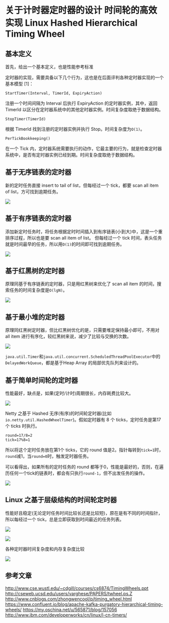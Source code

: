 # 关于计时器定时器的设计 时间轮的高效实现 Linux Hashed Hierarchical Timing Wheel

## 基本定义
首先，给出一个基本定义，也是性能参考标准

定时器的实现，需要具备以下几个行为，这也是在后面评判各种定时器实现的一个基本模型 [1]：

`StartTimer(Interval, TimerId, ExpiryAction)`

注册一个时间间隔为 Interval 后执行 ExpiryAction 的定时器实例，其中，返回 TimerId 以区分在定时器系统中的其他定时器实例。时间复杂度取绝于数据结构。

`StopTimer(TimerId)`

根据 TimerId 找到注册的定时器实例并执行 Stop。时间复杂度为`O(1)`。

`PerTickBookkeeping()`

在一个 Tick 内，定时器系统需要执行的动作，它最主要的行为，就是检查定时器系统中，是否有定时器实例已经到期。时间复杂度取绝于数据结构。


## 基于无序链表的定时器

新的定时任务直接 insert to tail of list，但每经过一个 tick，都要 scan all item of list，方可找到逾期任务。

![](20170118180319057.png)


## 基于有序链表的定时器

添加新定时任务时，将任务根据定时时间插入到有序链表(小到大)中，这是一个重排序过程，所以也是要 scan all item of list。 但每经过一个 tick 时间，表头任务就是时间最早的任务，所以用`O(1)`的时间即可找到逾期任务。

![](20170118180346432.png)

## 基于红黑树的定时器

原理同基于有序链表的定时器，只是用红黑树来优化了 scan all item 的时间，搜索任务的时间复杂度是`O(lgN)`。

![](20170118180416636.png)

## 基于最小堆的定时器

原理同红黑树定时器，但比红黑树优化的是，只需要堆定保持最小即可，不用对 all item 进行有序化，较红黑树来说，减少了比较与交换的次数。

![](20170118180517719.png)

`java.util.Timer`和`java.util.concurrent.ScheduledThreadPoolExecutor`中的`DelayedWorkQueue`，都是基于Heap Array 的局部优先队列来设计的。

## 基于简单时间轮的定时器

性能最好，缺点是，如果(定时/计时)周期很长，内存耗费比较大。

![](20170118180655454.png)


Netty 之基于 Hashed 无序(有序)的时间轮定时器(比如`io.netty.util.HashedWheelTimer`)。假如定时器有 8 个 ticks，定时任务是第17个 ticks 时执行。

```
round=17/8=2
tick=17%8=1
```

所以将这个定时任务放在第1个 ticks，它的 round 值是2。指针每转到`tick=1`时，`round`减1，当`round=0`时，触发定时器任务。

可以看得出，如果所有的定时任务的 round 都等于0，性能是最好的，否则，在遍历任何一个tick的链表时，都会有只执行`round-1`，但不出发任务的操作。

![](20170118180804938.png)

## Linux 之基于层级结构的时间轮定时器

性能好且稳定(无论定时任务时间比较长还是比较短)，原在是有不同的时间指针，所以每经过一个 tick，总是立即获取到时间最近的任务列表。

![](20170118180836908.png)

![](20170118180935627.png)

各种定时器时间复杂度和内存复杂度比较

![](20170118181036753.png)


## 参考文章
http://www.cse.wustl.edu/~cdgill/courses/cs6874/TimingWheels.ppt
http://cseweb.ucsd.edu/users/varghese/PAPERS/twheel.ps.Z
http://www.cnblogs.com/zhongwencool/p/timing_wheel.html
https://www.confluent.io/blog/apache-kafka-purgatory-hierarchical-timing-wheels/
https://my.oschina.net/u/565871/blog/157056
http://www.ibm.com/developerworks/cn/linux/l-cn-timers/

